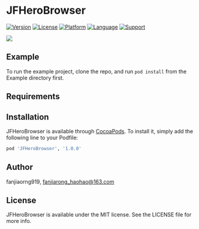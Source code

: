 # JFHeroBrowser

[![Version](https://img.shields.io/cocoapods/v/JFHeroBrowser.svg?style=flat)](https://cocoapods.org/pods/JFHeroBrowser)
[![License](https://img.shields.io/cocoapods/l/JFHeroBrowser.svg?style=flat)](https://cocoapods.org/pods/JFHeroBrowser)
[![Platform](https://img.shields.io/cocoapods/p/JFHeroBrowser.svg?style=flat)](https://cocoapods.org/pods/JFHeroBrowser)
[![Language](https://img.shields.io/badge/language-Swift-DE5C43.svg?style=flat)](https://cocoapods.org/pods/JFHeroBrowser)
[![Support](http://img.shields.io/badge/support-ObjC-brightgreen.svg?style=flat)](https://cocoapods.org/pods/JFHeroBrowser)

![](https://github.com/JerryFans/JFHeroBrowser/raw/master/preview.GIF)

## Example

To run the example project, clone the repo, and run `pod install` from the Example directory first.

## Requirements

## Installation

JFHeroBrowser is available through [CocoaPods](https://cocoapods.org). To install
it, simply add the following line to your Podfile:

```ruby
pod 'JFHeroBrowser', '1.0.0'
```

## Author

fanjiaorng919, fanjiarong_haohao@163.com

## License

JFHeroBrowser is available under the MIT license. See the LICENSE file for more info.
